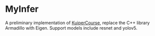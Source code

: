# MyInfer
A preliminary implementation of [KuiperCourse](https://github.com/mpj1234/KuiperCourse), replace the C++ library Armadillo with Eigen.
Support models include resnet and yolov5.
